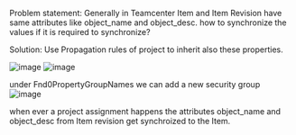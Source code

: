 
Problem statement: Generally in Teamcenter Item and Item Revision have same attributes like object_name and object_desc. how to synchronize the values if it is required to synchronize?

Solution: Use Propagation rules of project to inherit also these properties.

![image](https://user-images.githubusercontent.com/76819369/134428142-ab88b306-0fd0-4431-bfc7-9cd14734cc05.png)
![image](https://user-images.githubusercontent.com/76819369/134428214-28462562-f6a8-494b-b5be-7f8b9894079d.png)

under Fnd0PropertyGroupNames we can add a new security group
![image](https://user-images.githubusercontent.com/76819369/134428331-5f9048e0-b148-463f-b6e9-61087e238aff.png)


when ever a project assignment happens the attributes object_name and object_desc from Item revision get synchroized to the Item.
